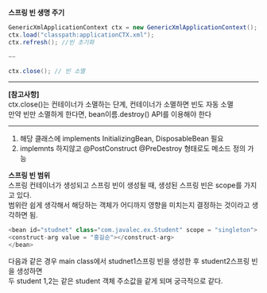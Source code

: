**스프링 빈 생명 주기**     
```java
GenericXmlApplicationContext ctx = new GenericXmlApplicationContext();
ctx.load("classpath:applicationCTX.xml");
ctx.refresh(); //빈 초기화 

~~

ctx.close(); // 빈 소멸
```

****************
**[참고사항]**              
ctx.close()는 컨테이너가 소멸하는 단계, 컨테이너가 소멸하면 빈도 자동 소멸         
만약 빈만 소멸하게 한다면, bean이름.destroy() API를 이용해야 한다          
*****************

1. 해당 클래스에 implements InitializingBean, DisposableBean 필요 
2. implemnts 하지않고 @PostConstruct @PreDestroy 형태로도 메소드 정의 가능 

**스프링 빈 범위**           
스프링 컨테이너가 생성되고 스프링 빈이 생성될 때, 생성된 스프링 빈은 scope를 가지고 있다.       
범위란 쉽게 생각해서 해당하는 객체가 어디까지 영향을 미치는지 결정하는 것이라고 생각하면 됨.         
```java
<bean id="studnet" class="com.javalec.ex.Student" scope = "singleton">
<construct-arg value = "홍길순"></construct-arg>
</bean>
```
다음과 같은 경우 main class에서 studnet1스프링 빈을 생성한 후 student2스프링 빈을 생성하면           
두 student 1,2는 같은 student 객체 주소값을 같게 되며 궁극적으로 같다.              

